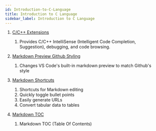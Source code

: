 ```yaml
---
id: Introduction-to-C-Language
title: Introduction to C Language
sidebar_label: Introduction to C Language
---
```


1. [C/C++ Extensions](https://marketplace.visualstudio.com/items?itemName=ms-vscode.cpptools )
   1. Provides C/C++ IntelliSense (Intelligent Code Completion, Suggestion), debugging, and code browsing.

2. [Markdown Preview Github Styling](https://marketplace.visualstudio.com/items?itemName=bierner.markdown-preview-github-styles )
   1. Changes VS Code's built-in markdown preview to match Github's style

3. [Markdown Shortcuts](https://marketplace.visualstudio.com/items?itemName=mdickin.markdown-shortcuts )
   1. Shortcuts for Markdown editing
   2. Quickly toggle bullet points
   3. Easily generate URLs
   4. Convert tabular data to tables

4. [Markdown TOC](https://marketplace.visualstudio.com/items?itemName=AlanWalk.markdown-toc )
   1. Markdown TOC (Table Of Contents)
